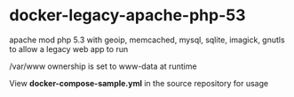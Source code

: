 # docker-legacy-apache-php-53
apache mod php 5.3 with geoip, memcached, mysql, sqlite, imagick, gnutls to allow a legacy web app to run

/var/www ownership is set to www-data at runtime

View **docker-compose-sample.yml** in the source repository for usage
